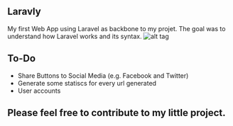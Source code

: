 ## Laravly
My first Web App using Laravel as backbone to my projet. The goal was to understand how Laravel works and its syntax.
![alt tag](https://raw.github.com/sa7bi/Laravly/master/laravly.png)

## To-Do
* Share Buttons to Social Media (e.g. Facebook and Twitter)
* Generate some statiscs for every url generated 
* User accounts

## Please feel free to contribute to my little project.
